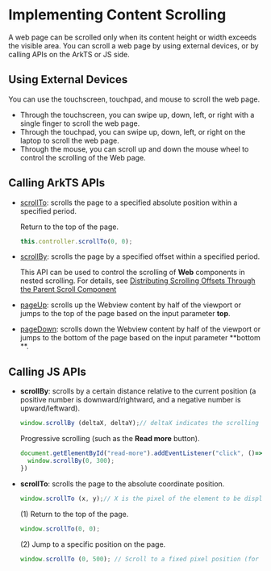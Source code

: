 # Implementing Content Scrolling
<!--Kit: ArkWeb-->
<!--Subsystem: Web-->
<!--Owner: @zourongchun-->
<!--Designer: @zhufenghao-->
<!--Tester: @ghiker-->
<!--Adviser: @HelloCrease-->

A web page can be scrolled only when its content height or width exceeds the visible area. You can scroll a web page by using external devices, or by calling APIs on the ArkTS or JS side.

## Using External Devices

You can use the touchscreen, touchpad, and mouse to scroll the web page.
+ Through the touchscreen, you can swipe up, down, left, or right with a single finger to scroll the web page.
+ Through the touchpad, you can swipe up, down, left, or right on the laptop to scroll the web page.
+ Through the mouse, you can scroll up and down the mouse wheel to control the scrolling of the Web page.

## Calling ArkTS APIs
+ [scrollTo](../reference/apis-arkweb/arkts-apis-webview-WebviewController.md#scrollto): scrolls the page to a specified absolute position within a specified period.

  Return to the top of the page.
  ```ts
  this.controller.scrollTo(0, 0);
  ```
+ [scrollBy](../reference/apis-arkweb/arkts-apis-webview-WebviewController.md#scrollby): scrolls the page by a specified offset within a specified period.

  This API can be used to control the scrolling of **Web** components in nested scrolling. For details, see [Distributing Scrolling Offsets Through the Parent Scroll Component](web-nested-scrolling.md#distributing-scrolling-offsets-through-the-parent-scroll-component)

+ [pageUp](../reference/apis-arkweb/arkts-apis-webview-WebviewController.md#pageup): scrolls up the Webview content by half of the viewport or jumps to the top of the page based on the input parameter **top**.
+ [pageDown](../reference/apis-arkweb/arkts-apis-webview-WebviewController.md#pagedown): scrolls down the Webview content by half of the viewport or jumps to the bottom of the page based on the input parameter **bottom **.
## Calling JS APIs
+ **scrollBy**: scrolls by a certain distance relative to the current position (a positive number is downward/rightward, and a negative number is upward/leftward).

  ```javascript
  window.scrollBy (deltaX, deltaY);// deltaX indicates the scrolling distance of the element on the horizontal axis, and deltaY indicates the scrolling distance of the element on the vertical axis.
  ```
  Progressive scrolling (such as the **Read more** button).
  ```javascript
  document.getElementById("read-more").addEventListener("click", ()=>{
    window.scrollBy(0, 300);
  })
  ```
+ **scrollTo**: scrolls the page to the absolute coordinate position.
  ```javascript
  window.scrollTo (x, y);// X is the pixel of the element to be displayed in the upper left corner along the horizontal axis, and Y is the pixel of the element to be displayed in the upper left corner along the vertical axis.
  ```
  (1) Return to the top of the page.
  ```javascript
  window.scrollTo(0, 0);
  ```
  (2) Jump to a specific position on the page.
  ```javascript
  window.scrollTo (0, 500); // Scroll to a fixed pixel position (for example, 500 px).
  ```
